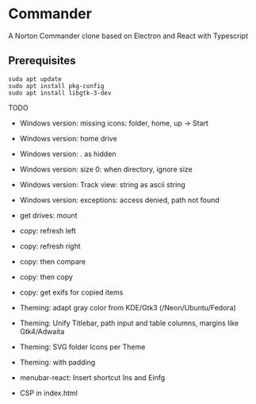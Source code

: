 # Commander
A Norton Commander clone based on Electron and React with Typescript

## Prerequisites

```
suda apt update
sudo apt install pkg-config
sudo apt install libgtk-3-dev
```

TODO
* Windows version: missing icons: folder, home, up -> Start
* Windows version: home drive
* Windows version: .<name> as hidden
* Windows version: size 0: when directory, ignore size
* Windows version: Track view: string as ascii string
* Windows version: exceptions: access denied, path not found

* get drives: mount

* copy: refresh left 
* copy: refresh right 
* copy: then compare
* copy: then copy
* copy: get exifs for copied items

* Theming: adapt gray color from KDE/Gtk3 (/Neon/Ubuntu/Fedora)
* Theming: Unify Titlebar, path input and table columns, margins like Gtk4/Adwaita
* Theming: SVG folder Icons per Theme
* Theming: <tr> with padding 

* menubar-react: Insert shortcut Ins and Einfg

* CSP in index.html

